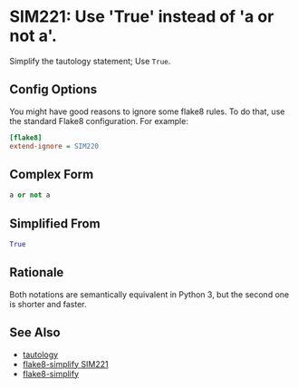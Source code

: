 # SIM221: Use 'True' instead of 'a or not a'.

Simplify the tautology statement; Use `True`.

## Config Options

You might have good reasons to ignore some flake8 rules. To do that, use the standard Flake8
configuration. For example:

```ini
[flake8]
extend-ignore = SIM220
```

## Complex Form

```python
a or not a
```

## Simplified From

```python
True
```

## Rationale

Both notations are semantically equivalent in Python 3, but the second one is shorter and faster.

## See Also
* [tautology](https://en.wikipedia.org/wiki/Tautology_(logic))
* [flake8-simplify SIM221](https://github.com/MartinThoma/flake8-simplify/issues/6)
* [flake8-simplify](https://github.com/MartinThoma/flake8-simplify?tab=readme-ov-file)
